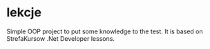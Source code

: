 # lekcje

Simple  OOP project to put some knowledge to the test. It is based on StrefaKursow .Net Developer lessons.
